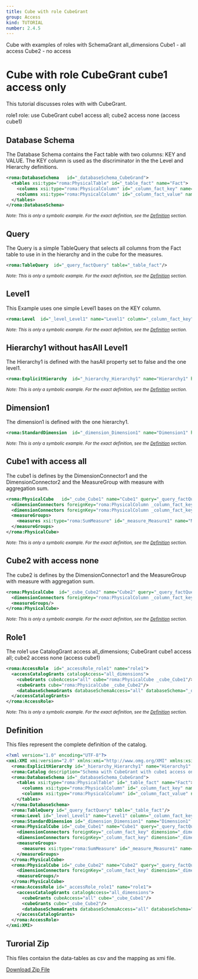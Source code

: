 ```yaml
---
title: Cube with role CubeGrant
group: Access
kind: TUTORIAL
number: 2.4.5
---
```

Cube with examples of roles with SchemaGrant all_dimensions
Cube1 - all access
Cube2 - no access


# Cube with role CubeGrant cube1 access only

This tutorial discusses roles with with CubeGrant.

role1 role:   use CubeGrant cube1 access all; cube2 access none (access cube1)



## Database Schema

The Database Schema contains the Fact table with two columns: KEY and VALUE. The KEY column is used as the discriminator in the the Level and Hierarchy definitions.


```xml
<roma:DatabaseSchema   id="_databaseSchema_CubeGrand">
  <tables xsi:type="roma:PhysicalTable" id="_table_fact" name="Fact">
    <columns xsi:type="roma:PhysicalColumn" id="_column_fact_key" name="KEY"/>
    <columns xsi:type="roma:PhysicalColumn" id="_column_fact_value" name="VALUE" type="Integer"/>
  </tables>
</roma:DatabaseSchema>

```
*<small>Note: This is only a symbolic example. For the exact definition, see the [Definition](#definition) section.</small>*
## Query

The Query is a simple TableQuery that selects all columns from the Fact table to use in in the hierarchy and in the cube for the measures.


```xml
<roma:TableQuery  id="_query_factQuery" table="_table_fact"/>

```
*<small>Note: This is only a symbolic example. For the exact definition, see the [Definition](#definition) section.</small>*
## Level1

This Example uses one simple Level1 bases on the KEY column.


```xml
<roma:Level  id="_level_Level1" name="Level1" column="_column_fact_key"/>

```
*<small>Note: This is only a symbolic example. For the exact definition, see the [Definition](#definition) section.</small>*
## Hierarchy1 without hasAll Level1

The Hierarchy1 is defined with the hasAll property set to false and the one level1.


```xml
<roma:ExplicitHierarchy  id="_hierarchy_Hierarchy1" name="Hierarchy1" hasAll="false" primaryKey="_column_fact_key" query="_query_factQuery" levels="_level_Level1"/>

```
*<small>Note: This is only a symbolic example. For the exact definition, see the [Definition](#definition) section.</small>*
## Dimension1

The dimension1 is defined with the one hierarchy1.


```xml
<roma:StandardDimension  id="_dimension_Dimension1" name="Dimension1" hierarchies="roma:ExplicitHierarchy _hierarchy_Hierarchy1"/>

```
*<small>Note: This is only a symbolic example. For the exact definition, see the [Definition](#definition) section.</small>*
## Cube1 with access all

The cube1 is defines by the DimensionConnector1 and the DimensionConnector2  and the MeasureGroup with measure with aggregation sum.


```xml
<roma:PhysicalCube   id="_cube_Cube1" name="Cube1" query="_query_factQuery">
  <dimensionConnectors foreignKey="roma:PhysicalColumn _column_fact_key" dimension="roma:StandardDimension _dimension_Dimension1" overrideDimensionName="Dimension1" id="_dimensionConnector_dimension11"/>
  <dimensionConnectors foreignKey="roma:PhysicalColumn _column_fact_key" dimension="roma:StandardDimension _dimension_Dimension1" overrideDimensionName="Dimension2" id="_dimensionConnector_dimension12"/>
  <measureGroups>
    <measures xsi:type="roma:SumMeasure" id="_measure_Measure1" name="Measure1" column="_column_fact_value"/>
  </measureGroups>
</roma:PhysicalCube>

```
*<small>Note: This is only a symbolic example. For the exact definition, see the [Definition](#definition) section.</small>*
## Cube2 with access none

The cube2 is defines by the DimensionConnector1 and the MeasureGroup with measure with aggregation sum.


```xml
<roma:PhysicalCube  id="_cube_Cube2" name="Cube2" query="_query_factQuery">
  <dimensionConnectors foreignKey="roma:PhysicalColumn _column_fact_key" dimension="roma:StandardDimension _dimension_Dimension1" overrideDimensionName="Dimension1" id="_dimensionConnector_dimension1"/>
  <measureGroups/>
</roma:PhysicalCube>

```
*<small>Note: This is only a symbolic example. For the exact definition, see the [Definition](#definition) section.</small>*
## Role1

The role1 use CatalogGrant access all_dimensions; CubeGrant cube1 access all; cube2 access none (access cube1)


```xml
<roma:AccessRole  id="_accessRole_role1" name="role1">
  <accessCatalogGrants catalogAccess="all_dimensions">
    <cubeGrants cubeAccess="all" cube="roma:PhysicalCube _cube_Cube1"/>
    <cubeGrants cube="roma:PhysicalCube _cube_Cube2"/>
    <databaseSchemaGrants databaseSchemaAccess="all" databaseSchema="_databaseSchema_CubeGrand"/>
  </accessCatalogGrants>
</roma:AccessRole>

```
*<small>Note: This is only a symbolic example. For the exact definition, see the [Definition](#definition) section.</small>*

## Definition

This files represent the complete definition of the catalog.

```xml
<?xml version="1.0" encoding="UTF-8"?>
<xmi:XMI xmi:version="2.0" xmlns:xmi="http://www.omg.org/XMI" xmlns:xsi="http://www.w3.org/2001/XMLSchema-instance" xmlns:roma="https://www.daanse.org/spec/org.eclipse.daanse.rolap.mapping">
  <roma:ExplicitHierarchy id="_hierarchy_Hierarchy1" name="Hierarchy1" hasAll="false" primaryKey="_column_fact_key" query="_query_factQuery" levels="_level_Level1"/>
  <roma:Catalog description="Schema with CubeGrant with cube1 access only" name="Cube with role CubeGrant" cubes="_cube_Cube1 _cube_Cube2" accessRoles="_accessRole_role1" dbschemas="_databaseSchema_CubeGrand"/>
  <roma:DatabaseSchema id="_databaseSchema_CubeGrand">
    <tables xsi:type="roma:PhysicalTable" id="_table_fact" name="Fact">
      <columns xsi:type="roma:PhysicalColumn" id="_column_fact_key" name="KEY"/>
      <columns xsi:type="roma:PhysicalColumn" id="_column_fact_value" name="VALUE" type="Integer"/>
    </tables>
  </roma:DatabaseSchema>
  <roma:TableQuery id="_query_factQuery" table="_table_fact"/>
  <roma:Level id="_level_Level1" name="Level1" column="_column_fact_key"/>
  <roma:StandardDimension id="_dimension_Dimension1" name="Dimension1" hierarchies="_hierarchy_Hierarchy1"/>
  <roma:PhysicalCube id="_cube_Cube1" name="Cube1" query="_query_factQuery">
    <dimensionConnectors foreignKey="_column_fact_key" dimension="_dimension_Dimension1" overrideDimensionName="Dimension1" id="_dimensionConnector_dimension11"/>
    <dimensionConnectors foreignKey="_column_fact_key" dimension="_dimension_Dimension1" overrideDimensionName="Dimension2" id="_dimensionConnector_dimension12"/>
    <measureGroups>
      <measures xsi:type="roma:SumMeasure" id="_measure_Measure1" name="Measure1" column="_column_fact_value"/>
    </measureGroups>
  </roma:PhysicalCube>
  <roma:PhysicalCube id="_cube_Cube2" name="Cube2" query="_query_factQuery">
    <dimensionConnectors foreignKey="_column_fact_key" dimension="_dimension_Dimension1" overrideDimensionName="Dimension1" id="_dimensionConnector_dimension1"/>
    <measureGroups/>
  </roma:PhysicalCube>
  <roma:AccessRole id="_accessRole_role1" name="role1">
    <accessCatalogGrants catalogAccess="all_dimensions">
      <cubeGrants cubeAccess="all" cube="_cube_Cube1"/>
      <cubeGrants cube="_cube_Cube2"/>
      <databaseSchemaGrants databaseSchemaAccess="all" databaseSchema="_databaseSchema_CubeGrand"/>
    </accessCatalogGrants>
  </roma:AccessRole>
</xmi:XMI>

```



## Turorial Zip
This files contaisn the data-tables as csv and the mapping as xmi file.

<a href="./zip/tutorial.access.cubegrand.zip" download>Download Zip File</a>
